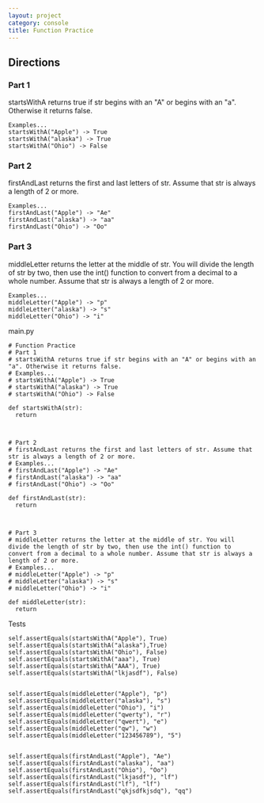 ```yaml
---
layout: project
category: console
title: Function Practice
---
```

## Directions  

### Part 1
startsWithA returns true if str begins with an "A" or begins with an "a". Otherwise it returns false.
```
Examples...
startsWithA("Apple") -> True
startsWithA("alaska") -> True
startsWithA("Ohio") -> False
```



### Part 2
firstAndLast returns the first and last letters of str. Assume that str is always a length of 2 or more.
```
Examples...
firstAndLast("Apple") -> "Ae"
firstAndLast("alaska") -> "aa"
firstAndLast("Ohio") -> "Oo"
```



### Part 3
middleLetter returns the letter at the middle of str. You will divide the length of str by two, then use the int() function to convert from a decimal to a whole number. Assume that str is always a length of 2 or more.
```
Examples...
middleLetter("Apple") -> "p"
middleLetter("alaska") -> "s"
middleLetter("Ohio") -> "i"
```

main.py

```
# Function Practice
# Part 1
# startsWithA returns true if str begins with an "A" or begins with an "a". Otherwise it returns false.
# Examples...
# startsWithA("Apple") -> True
# startsWithA("alaska") -> True
# startsWithA("Ohio") -> False

def startsWithA(str):
  return



# Part 2
# firstAndLast returns the first and last letters of str. Assume that str is always a length of 2 or more.
# Examples...
# firstAndLast("Apple") -> "Ae"
# firstAndLast("alaska") -> "aa"
# firstAndLast("Ohio") -> "Oo"

def firstAndLast(str):
  return



# Part 3
# middleLetter returns the letter at the middle of str. You will divide the length of str by two, then use the int() function to convert from a decimal to a whole number. Assume that str is always a length of 2 or more.
# Examples...
# middleLetter("Apple") -> "p"
# middleLetter("alaska") -> "s"
# middleLetter("Ohio") -> "i"

def middleLetter(str):
  return
```


Tests
```
self.assertEquals(startsWithA("Apple"), True)
self.assertEquals(startsWithA("alaska"),True)
self.assertEquals(startsWithA("Ohio"), False)
self.assertEquals(startsWithA("aaa"), True)
self.assertEquals(startsWithA("AAA"), True)
self.assertEquals(startsWithA("lkjasdf"), False)


self.assertEquals(middleLetter("Apple"), "p")
self.assertEquals(middleLetter("alaska"), "s")
self.assertEquals(middleLetter("Ohio"), "i")
self.assertEquals(middleLetter("qwerty"), "r")
self.assertEquals(middleLetter("qwert"), "e")
self.assertEquals(middleLetter("qw"), "w")
self.assertEquals(middleLetter("123456789"), "5")


self.assertEquals(firstAndLast("Apple"), "Ae")
self.assertEquals(firstAndLast("alaska"), "aa")
self.assertEquals(firstAndLast("Ohio"), "Oo")
self.assertEquals(firstAndLast("lkjasdf"), "lf")
self.assertEquals(firstAndLast("lf"), "lf")
self.assertEquals(firstAndLast("qkjsdfkjsdq"), "qq")

```
